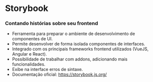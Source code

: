 # Storybook
### Contando histórias sobre seu frontend

- Ferramenta para preparar o ambiente de desenvolvimento de componentes de UI.
- Permite desenvolver de forma isolada componentes de interfaces.
- Integrado com os principais frameworks frontend utilizados (VueJS, Angular e React).
- Possibilidade de trabalhar com addons, adicionando mais funcionalidades.
- Exibe na interface erros de sintaxe.
- Documentação oficial: https://storybook.js.org/